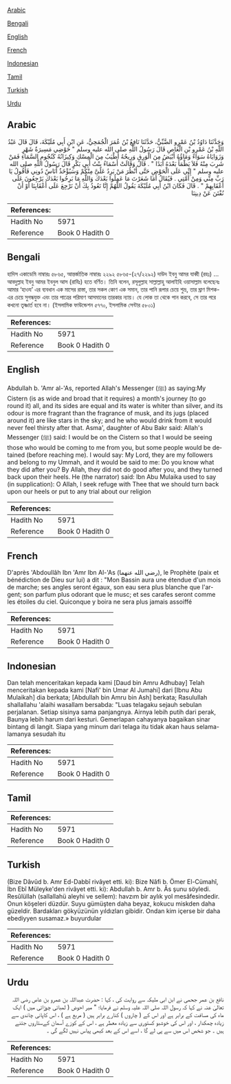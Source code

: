 [Arabic](#arabic)

[Bengali](#bengali)

[English](#english)

[French](#french)

[Indonesian](#indonesian)

[Tamil](#tamil)

[Turkish](#turkish)

[Urdu](#urdu)

## Arabic


<div dir="rtl" lang="ar" style={{fontSize:'larger',backgroundColor:'#f8f9fa',padding:20}}>
وَحَدَّثَنَا دَاوُدُ بْنُ عَمْرٍو الضَّبِّيُّ، حَدَّثَنَا نَافِعُ بْنُ عُمَرَ الْجُمَحِيُّ، عَنِ ابْنِ أَبِي مُلَيْكَةَ، قَالَ قَالَ عَبْدُ اللَّهِ بْنُ عَمْرِو بْنِ الْعَاصِ قَالَ رَسُولُ اللَّهِ صلى الله عليه وسلم ‏"‏ حَوْضِي مَسِيرَةُ شَهْرٍ وَزَوَايَاهُ سَوَاءٌ وَمَاؤُهُ أَبْيَضُ مِنَ الْوَرِقِ وَرِيحُهُ أَطْيَبُ مِنَ الْمِسْكِ وَكِيزَانُهُ كَنُجُومِ السَّمَاءِ فَمَنْ شَرِبَ مِنْهُ فَلاَ يَظْمَأُ بَعْدَهُ أَبَدًا ‏"‏ ‏.‏ قَالَ وَقَالَتْ أَسْمَاءُ بِنْتُ أَبِي بَكْرٍ قَالَ رَسُولُ اللَّهِ صلى الله عليه وسلم ‏"‏ إِنِّي عَلَى الْحَوْضِ حَتَّى أَنْظُرَ مَنْ يَرِدُ عَلَىَّ مِنْكُمْ وَسَيُؤْخَذُ أُنَاسٌ دُونِي فَأَقُولُ يَا رَبِّ مِنِّي وَمِنْ أُمَّتِي ‏.‏ فَيُقَالُ أَمَا شَعَرْتَ مَا عَمِلُوا بَعْدَكَ وَاللَّهِ مَا بَرِحُوا بَعْدَكَ يَرْجِعُونَ عَلَى أَعْقَابِهِمْ ‏"‏ ‏.‏ قَالَ فَكَانَ ابْنُ أَبِي مُلَيْكَةَ يَقُولُ اللَّهُمَّ إِنَّا نَعُوذُ بِكَ أَنْ نَرْجِعَ عَلَى أَعْقَابِنَا أَوْ أَنْ نُفْتَنَ عَنْ دِينِنَا
</div>
<div style={{backgroundColor:'#f8f9fa',padding:20, marginBottom: 10}}><table> <thead> <tr> <th>References:</th> <th></th> </tr> </thead> <tbody><tr><td>Hadith No</td><td>5971</td></tr><tr><td>Reference</td><td>Book 0 Hadith 0</td></tr></tbody></table></div>

## Bengali


<div dir="ltr" lang="bn" style={{fontSize:'larger',backgroundColor:'#f8f9fa',padding:20}}>
হাদিস একাডেমি নাম্বারঃ ৫৮৬৫, আন্তর্জাতিক নাম্বারঃ ২২৯২ ৫৮৬৫-(২৭/২২৯২) দাউদ ইবনু আমর যাব্বী (রহঃ) ... আবদুল্লাহ ইবনু আমর ইবনুল আস (রাযিঃ) হতে বর্ণিত। তিনি বলেন, রসূলুল্লাহ সাল্লাল্লাহু আলাইহি ওয়াসাল্লাম বলেছেনঃ আমার ‘হাওয’ এর ব্যবধান এক মাসের রাস্তা, তার সকল কোণ এক সমান, তার পানি রূপার চেয়ে শুভ্র, তার ঘ্রাণ মিশক-এর চেয়ে সুগন্ধযুক্ত এবং তার পাত্রের পরিমাণ আসমানের তারকার ন্যায়। যে লোক তা থেকে পান করবে, সে তার পরে কখনো তৃষ্ণার্ত হবে না। (ইসলামিক ফাউন্ডেশন ৫৭৭০, ইসলামিক সেন্টার ৫৮০১)
</div>
<div style={{backgroundColor:'#f8f9fa',padding:20, marginBottom: 10}}><table> <thead> <tr> <th>References:</th> <th></th> </tr> </thead> <tbody><tr><td>Hadith No</td><td>5971</td></tr><tr><td>Reference</td><td>Book 0 Hadith 0</td></tr></tbody></table></div>

## English


<div dir="ltr" lang="en" style={{fontSize:'larger',backgroundColor:'#f8f9fa',padding:20}}>
Abdullah b. 'Amr al-'As, reported Allah's Messenger (ﷺ) as saying:My Cistern (is as wide and broad that it requires) a month's journey (to go round it) all, and its sides are equal and its water is whiter than silver, and its odour is more fragrant than the fragrance of musk, and its jugs (placed around it) are like stars in the sky; and he who would drink from it would never feel thirsty after that. Asma', daughter of Abu Bakr said: Allah's Messenger (ﷺ) said: I would be on the Cistern so that I would be seeing those who would be coming to me from you, but some people would be detained (before reaching me). I would say: My Lord, they are my followers and belong to my Ummah, and it would be said to me: Do you know what they did after you? By Allah, they did not do good after you, and they turned back upon their heels. He (the narrator) said: lbn Abu Mulaika used to say (in supplication): O Allah, I seek refuge with Thee that we should turn back upon our heels or put to any trial about our religion
</div>
<div style={{backgroundColor:'#f8f9fa',padding:20, marginBottom: 10}}><table> <thead> <tr> <th>References:</th> <th></th> </tr> </thead> <tbody><tr><td>Hadith No</td><td>5971</td></tr><tr><td>Reference</td><td>Book 0 Hadith 0</td></tr></tbody></table></div>

## French


<div dir="ltr" lang="fr" style={{fontSize:'larger',backgroundColor:'#f8f9fa',padding:20}}>
D'après 'Abdoullâh Ibn 'Amr Ibn Al-'As (رضي الله عنهما), le Prophète (paix et bénédiction de Dieu sur lui) a dit : "Mon Bassin aura une étendue d'un mois de marche; ses angles seront égaux, son eau sera plus blanche que l'argent; son parfum plus odorant que le musc; et ses carafes seront comme les étoiles du ciel. Quiconque y boira ne sera plus jamais assoiffé
</div>
<div style={{backgroundColor:'#f8f9fa',padding:20, marginBottom: 10}}><table> <thead> <tr> <th>References:</th> <th></th> </tr> </thead> <tbody><tr><td>Hadith No</td><td>5971</td></tr><tr><td>Reference</td><td>Book 0 Hadith 0</td></tr></tbody></table></div>

## Indonesian


<div dir="ltr" lang="id" style={{fontSize:'larger',backgroundColor:'#f8f9fa',padding:20}}>
Dan telah menceritakan kepada kami [Daud bin Amru Adhubay] Telah menceritakan kepada kami [Nafi' bin Umar Al Jumahi] dari [Ibnu Abu Mulaikah] dia berkata; [Abdullah bin Amru bin Ash] berkata; Rasulullah shallallahu 'alaihi wasallam bersabda: "Luas telagaku sejauh sebulan perjalanan. Setiap sisinya sama panjangnya. Airnya lebih putih dari perak, Baunya lebih harum dari kesturi. Gemerlapan cahayanya bagaikan sinar bintang di langit. Siapa yang minum dari telaga itu tidak akan haus selama-lamanya sesudah itu
</div>
<div style={{backgroundColor:'#f8f9fa',padding:20, marginBottom: 10}}><table> <thead> <tr> <th>References:</th> <th></th> </tr> </thead> <tbody><tr><td>Hadith No</td><td>5971</td></tr><tr><td>Reference</td><td>Book 0 Hadith 0</td></tr></tbody></table></div>

## Tamil


<div dir="ltr" lang="ta" style={{fontSize:'larger',backgroundColor:'#f8f9fa',padding:20}}>

</div>
<div style={{backgroundColor:'#f8f9fa',padding:20, marginBottom: 10}}><table> <thead> <tr> <th>References:</th> <th></th> </tr> </thead> <tbody><tr><td>Hadith No</td><td>5971</td></tr><tr><td>Reference</td><td>Book 0 Hadith 0</td></tr></tbody></table></div>

## Turkish


<div dir="ltr" lang="tr" style={{fontSize:'larger',backgroundColor:'#f8f9fa',padding:20}}>
(Bize Dâvûd b. Amr Ed-Dabbî rivâyet etti. ki): Bize Nâfi b. Ömer El-Cümahî, İbn Ebî Müleyke'den rivâyet etti. ki): Abdullah b. Amr b. Âs şunu söyledi. Resûlüllah (sallallahü aleyhi ve sellem): havzım bir aylık yol mesâfesindedir. Onun köşeleri düzdür. Suyu gümüşten daha beyaz, kokucu miskden daha güzeldir. Bardakları gökyüzünün yıldızları gibidir. Ondan kim içerse bir daha ebediyyen susamaz.» buyurdular
</div>
<div style={{backgroundColor:'#f8f9fa',padding:20, marginBottom: 10}}><table> <thead> <tr> <th>References:</th> <th></th> </tr> </thead> <tbody><tr><td>Hadith No</td><td>5971</td></tr><tr><td>Reference</td><td>Book 0 Hadith 0</td></tr></tbody></table></div>

## Urdu


<div dir="rtl" lang="ur" style={{fontSize:'larger',backgroundColor:'#f8f9fa',padding:20}}>
نافع بن عمر جحمی نے ابن ابی ملیکہ سے روایت کی ، کہا : حضرت عبداللہ بن عمرو بن عاص رضی اللہ تعالیٰ عنہ نے کہا کہ رسول اللہ صلی اللہ علیہ وسلم نے فرمایا؛ " میر احوض ( لمبائی چوڑائی میں ) ایک ماہ کی مسافت کے برابر ہے اور اس کے ( چاروں ) کنارے برابر ہیں ( مربع ہے ) ، اس کاپانی چاندی سے زیادہ چمکدار ، اور اس کی خوشبو کستوری سے زیادہ معطر ہے ، اس کے کوزے آسمان کےستاروں جتنے ہیں ۔ جو شخص اس میں سے پی لے گا ، اسے اس کے بعد کبھی پیاس نہیں لگے گی ۔
</div>
<div style={{backgroundColor:'#f8f9fa',padding:20, marginBottom: 10}}><table> <thead> <tr> <th>References:</th> <th></th> </tr> </thead> <tbody><tr><td>Hadith No</td><td>5971</td></tr><tr><td>Reference</td><td>Book 0 Hadith 0</td></tr></tbody></table></div>